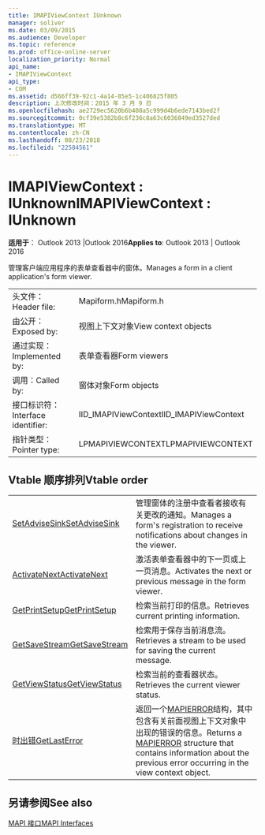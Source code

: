 ```yaml
---
title: IMAPIViewContext IUnknown
manager: soliver
ms.date: 03/09/2015
ms.audience: Developer
ms.topic: reference
ms.prod: office-online-server
localization_priority: Normal
api_name:
- IMAPIViewContext
api_type:
- COM
ms.assetid: d566ff39-92c1-4a14-85e5-1c406825f805
description: 上次修改时间：2015 年 3 月 9 日
ms.openlocfilehash: ae2729ec5620b6b408a5c999d4b6ede7143bed2f
ms.sourcegitcommit: 0cf39e5382b8c6f236c8a63c6036849ed3527ded
ms.translationtype: MT
ms.contentlocale: zh-CN
ms.lasthandoff: 08/23/2018
ms.locfileid: "22584561"
---
```

# <a name="imapiviewcontext--iunknown"></a><span data-ttu-id="643a1-103">IMAPIViewContext : IUnknown</span><span class="sxs-lookup"><span data-stu-id="643a1-103">IMAPIViewContext : IUnknown</span></span>

  
  
<span data-ttu-id="643a1-104">**适用于**： Outlook 2013 |Outlook 2016</span><span class="sxs-lookup"><span data-stu-id="643a1-104">**Applies to**: Outlook 2013 | Outlook 2016</span></span> 
  
<span data-ttu-id="643a1-105">管理客户端应用程序的表单查看器中的窗体。</span><span class="sxs-lookup"><span data-stu-id="643a1-105">Manages a form in a client application's form viewer.</span></span> 
  
|||
|:-----|:-----|
|<span data-ttu-id="643a1-106">头文件：</span><span class="sxs-lookup"><span data-stu-id="643a1-106">Header file:</span></span>  <br/> |<span data-ttu-id="643a1-107">Mapiform.h</span><span class="sxs-lookup"><span data-stu-id="643a1-107">Mapiform.h</span></span>  <br/> |
|<span data-ttu-id="643a1-108">由公开：</span><span class="sxs-lookup"><span data-stu-id="643a1-108">Exposed by:</span></span>  <br/> |<span data-ttu-id="643a1-109">视图上下文对象</span><span class="sxs-lookup"><span data-stu-id="643a1-109">View context objects</span></span>  <br/> |
|<span data-ttu-id="643a1-110">通过实现：</span><span class="sxs-lookup"><span data-stu-id="643a1-110">Implemented by:</span></span>  <br/> |<span data-ttu-id="643a1-111">表单查看器</span><span class="sxs-lookup"><span data-stu-id="643a1-111">Form viewers</span></span>  <br/> |
|<span data-ttu-id="643a1-112">调用：</span><span class="sxs-lookup"><span data-stu-id="643a1-112">Called by:</span></span>  <br/> |<span data-ttu-id="643a1-113">窗体对象</span><span class="sxs-lookup"><span data-stu-id="643a1-113">Form objects</span></span>  <br/> |
|<span data-ttu-id="643a1-114">接口标识符：</span><span class="sxs-lookup"><span data-stu-id="643a1-114">Interface identifier:</span></span>  <br/> |<span data-ttu-id="643a1-115">IID_IMAPIViewContext</span><span class="sxs-lookup"><span data-stu-id="643a1-115">IID_IMAPIViewContext</span></span>  <br/> |
|<span data-ttu-id="643a1-116">指针类型：</span><span class="sxs-lookup"><span data-stu-id="643a1-116">Pointer type:</span></span>  <br/> |<span data-ttu-id="643a1-117">LPMAPIVIEWCONTEXT</span><span class="sxs-lookup"><span data-stu-id="643a1-117">LPMAPIVIEWCONTEXT</span></span>  <br/> |
   
## <a name="vtable-order"></a><span data-ttu-id="643a1-118">Vtable 顺序排列</span><span class="sxs-lookup"><span data-stu-id="643a1-118">Vtable order</span></span>

|||
|:-----|:-----|
|[<span data-ttu-id="643a1-119">SetAdviseSink</span><span class="sxs-lookup"><span data-stu-id="643a1-119">SetAdviseSink</span></span>](imapiviewcontext-setadvisesink.md) <br/> |<span data-ttu-id="643a1-120">管理窗体的注册中查看者接收有关更改的通知。</span><span class="sxs-lookup"><span data-stu-id="643a1-120">Manages a form's registration to receive notifications about changes in the viewer.</span></span>  <br/> |
|[<span data-ttu-id="643a1-121">ActivateNext</span><span class="sxs-lookup"><span data-stu-id="643a1-121">ActivateNext</span></span>](imapiviewcontext-activatenext.md) <br/> |<span data-ttu-id="643a1-122">激活表单查看器中的下一页或上一页消息。</span><span class="sxs-lookup"><span data-stu-id="643a1-122">Activates the next or previous message in the form viewer.</span></span>  <br/> |
|[<span data-ttu-id="643a1-123">GetPrintSetup</span><span class="sxs-lookup"><span data-stu-id="643a1-123">GetPrintSetup</span></span>](imapiviewcontext-getprintsetup.md) <br/> |<span data-ttu-id="643a1-124">检索当前打印的信息。</span><span class="sxs-lookup"><span data-stu-id="643a1-124">Retrieves current printing information.</span></span>  <br/> |
|[<span data-ttu-id="643a1-125">GetSaveStream</span><span class="sxs-lookup"><span data-stu-id="643a1-125">GetSaveStream</span></span>](imapiviewcontext-getsavestream.md) <br/> |<span data-ttu-id="643a1-126">检索用于保存当前消息流。</span><span class="sxs-lookup"><span data-stu-id="643a1-126">Retrieves a stream to be used for saving the current message.</span></span>  <br/> |
|[<span data-ttu-id="643a1-127">GetViewStatus</span><span class="sxs-lookup"><span data-stu-id="643a1-127">GetViewStatus</span></span>](imapiviewcontext-getviewstatus.md) <br/> |<span data-ttu-id="643a1-128">检索当前的查看器状态。</span><span class="sxs-lookup"><span data-stu-id="643a1-128">Retrieves the current viewer status.</span></span>  <br/> |
|[<span data-ttu-id="643a1-129">时出错</span><span class="sxs-lookup"><span data-stu-id="643a1-129">GetLastError</span></span>](imapiviewcontext-getlasterror.md) <br/> |<span data-ttu-id="643a1-130">返回一个[MAPIERROR](mapierror.md)结构，其中包含有关前面视图上下文对象中出现的错误的信息。</span><span class="sxs-lookup"><span data-stu-id="643a1-130">Returns a [MAPIERROR](mapierror.md) structure that contains information about the previous error occurring in the view context object.</span></span>  <br/> |
   
## <a name="see-also"></a><span data-ttu-id="643a1-131">另请参阅</span><span class="sxs-lookup"><span data-stu-id="643a1-131">See also</span></span>



[<span data-ttu-id="643a1-132">MAPI 接口</span><span class="sxs-lookup"><span data-stu-id="643a1-132">MAPI Interfaces</span></span>](mapi-interfaces.md)

